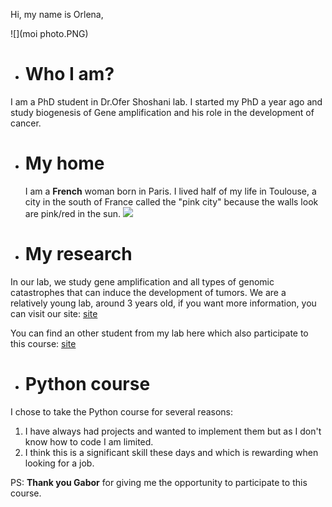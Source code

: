 Hi, my name is Orlena, 

![](moi photo.PNG)

* # Who I am?
  
I am a PhD student in Dr.Ofer Shoshani lab. I started my PhD a year ago and study biogenesis of Gene amplification and his role in the development of cancer. 

* # My home

  I am a **French** woman born in Paris. I lived half of my life in Toulouse, a city in the south of France called the "pink city" because the walls look are pink/red in the sun.
![](https://a.travel-assets.com/findyours-php/viewfinder/images/res70/266000/266415-Toulouse.jpg)

* # My research
  
In our lab, we study gene amplification and all types of genomic catastrophes that can induce the development of tumors. We are a relatively young lab, around 3 years old, if you want more information, you can visit our site:
[site](https://www.weizmann.ac.il/Biomolecular_Sciences/Shoshani/home)

You can find an other student from my lab here which also participate to this course: [site](https://adibarelmeisel.github.io/)

* # Python course
  
I chose to take the Python course for several reasons:
1. I have always had projects and wanted to implement them but as I don't know how to code I am limited.
1. I think this is a significant skill these days and which is rewarding when looking for a job.

PS: **Thank you Gabor** for giving me the opportunity to participate to this course.



